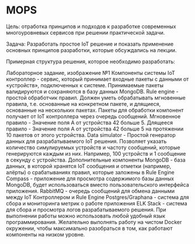 # MOPS

Цель: отработка принципов и подходов к разработке современных многоуровневых сервисов при решении практической задачи.

Задача: Разработать простое IoT решение и показать применение основных принципов разработки, которые обсуждались на лекции.

Примерная структура решения, которое необходимо разработать:

Лабораторное задание, изображение №1
Компоненты системы
IoT контроллер - сервис, который принимает входные пакеты с данными от «устройств», подключенных к системе. Принимаемые пакеты валидируются и сохраняются в базу данных MongoDB.
Rule engine - простой обработчик правил. Должен уметь обрабатывать мгновенные правила, т.е. основанные на конкретном пакете, и длящиеся, основанные на нескольких пакетах. Пакеты для обработки компонент получает от IoT контроллера через очередь сообщений.
Мгновенное правило - Значение поля А от устройства 42 больше 5.
Длящееся правило - Значение поля А от устройства 42 больше 5 на протяжении 10 пакетов от этого устройства.
Data simulator - Простой генератор данных для разрабатываемого IoT решения. Позволяет указать количество симулируемых устройств и частоту сообщений, которые генерируются каждым из них. Например, 100 устройств и 1 сообщение в секунду с устройства.
Дополнительные компоненты
MongoDB - база данных, в которой хранятся IoT сообщения и отметки (например, алёрты) о срабатываниях правил, которые заложены в Rule Engine
Compass - приложение для просмотра содержимого базы данных MongoDB, будет использоваться вместо пользовательского интерфейса приложения.
RabbitMQ - очередь сообщений для обмена данными между IoT Контроллером и Rule Engine
Postgres/Graphana - система для сбора и мониторинга метрик о работе приложения
ELK Stack - система для сбора и просмотра логов разрабатываемого решения.
При выполнении работы можно использовать любой удобный язык программирования. Желательно выполнять работу на чистом Docker окружении, чтобы максимально разобраться в том, как работают компоненты на низком уровне.
